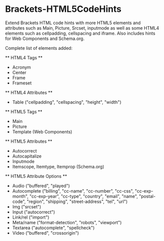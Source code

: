 Brackets-HTML5CodeHints
=======================

Extend Brackets HTML code hints with more HTML5 elements and attributes such as Main, Picture, Srcset, inputmode as well as some HTML4 elements such as cellpadding, cellspacing and iframe. Also includes hints for Web Components and Schema.org.

Complete list of elements added:

** HTML4 Tags **
* Acronym
* Center
* Frame
* Frameset

** HTML4 Attributes **
* Table ("cellpadding", "cellspacing", "height", "width")

** HTML5 Tags **
* Main
* Picture
* Template (Web Components)

** HTML5 Attributes **
* Autocorrect
* Autocapitalize
* Inputmode
* Itemscope, Itemtype, Itemprop (Schema.org)

** HTML5 Attribute Options **
* Audio ("buffered", "played")
* Autocomplete ("billing", "cc-name", "cc-number", "cc-css", "cc-exp-month", "cc-exp-year", "cc-type", "country", "email", "name", "postal-code", "region", "shipping", "street-address", "tel", "url")
* Img ("srcset")
* Input ("autocorrect")
* Link/rel ("import")
* Meta/name ("format-detection", "robots", "viewport")
* Textarea ("autocomplete", "spellcheck")
* Video ("buffered", "crossorigin")
